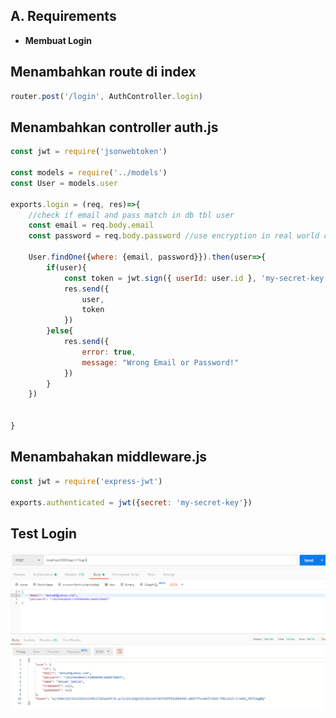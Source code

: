 ## A. Requirements
- **Membuat Login**

## Menambahkan route di index
```javascript
router.post('/login', AuthController.login)
```


## Menambahkan controller auth.js

```javascript
const jwt = require('jsonwebtoken')

const models = require('../models')
const User = models.user

exports.login = (req, res)=>{
    //check if email and pass match in db tbl user
    const email = req.body.email
    const password = req.body.password //use encryption in real world case!

    User.findOne({where: {email, password}}).then(user=>{
        if(user){
            const token = jwt.sign({ userId: user.id }, 'my-secret-key')
            res.send({
                user,
                token
            })
        }else{
            res.send({
                error: true,
                message: "Wrong Email or Password!"
            })
        }
    })


}   
```
## Menambahakan middleware.js

```javascript
const jwt = require('express-jwt')

exports.authenticated = jwt({secret: 'my-secret-key'})
```

## Test Login

<img src="./image_git/Login.PNG" width="800" alt="get semua webtoon"/>